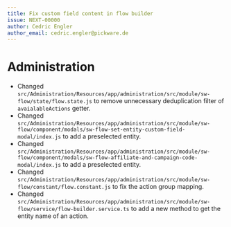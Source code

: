 ```yaml
---
title: Fix custom field content in flow builder
issue: NEXT-00000
author: Cedric Engler
author_email: cedric.engler@pickware.de
---
```


# Administration
* Changed `src/Administration/Resources/app/administration/src/module/sw-flow/state/flow.state.js` to remove unnecessary deduplication filter of `avaialableActions` getter.
* Changed `src/Administration/Resources/app/administration/src/module/sw-flow/component/modals/sw-flow-set-entity-custom-field-modal/index.js` to add a preselected entity.
* Changed `src/Administration/Resources/app/administration/src/module/sw-flow/component/modals/sw-flow-affiliate-and-campaign-code-modal/index.js` to add a preselected entity.
* Changed `src/Administration/Resources/app/administration/src/module/sw-flow/constant/flow.constant.js` to fix the action group mapping.
* Changed `src/Administration/Resources/app/administration/src/module/sw-flow/service/flow-builder.service.ts` to add a new method to get the entity name of an action.
